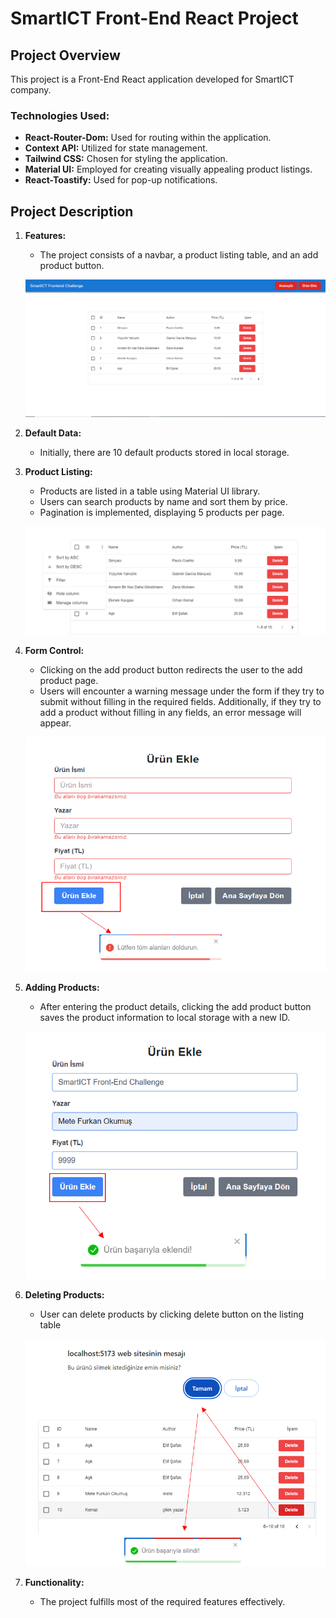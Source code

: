 # SmartICT Front-End React Project

## Project Overview
This project is a Front-End React application developed for SmartICT company.

### Technologies Used:
- **React-Router-Dom:** Used for routing within the application.
- **Context API:** Utilized for state management.
- **Tailwind CSS:** Chosen for styling the application.
- **Material UI:** Employed for creating visually appealing product listings.
- **React-Toastify:** Used for pop-up notifications.

## Project Description
1. **Features:**
   - The project consists of a navbar, a product listing table, and an add product button.
     
   ![ProductList](./src/assets/productlist.png)
   
2. **Default Data:**
   - Initially, there are 10 default products stored in local storage.

3. **Product Listing:**
   - Products are listed in a table using Material UI library.
   - Users can search products by name and sort them by price.
   - Pagination is implemented, displaying 5 products per page.

   ![ProductList](./src/assets/sorting-filtering.png)

4. **Form Control:**
   - Clicking on the add product button redirects the user to the add product page.
   - Users will encounter a warning message under the form if they try to submit without filling in the required fields. Additionally, if they try to add a product without filling in any fields, an error message will appear.

    ![ProductList](./src/assets/form-control.png)


5. **Adding Products:**
   - After entering the product details, clicking the add product button saves the product information to local storage with a new ID.

   ![ProductList](./src/assets/add-produt.png)


6. **Deleting Products:**
   - User can delete products by clicking delete button on the listing table

    ![ProductList](./src/assets/delete-product.png)

7. **Functionality:**
   - The project fulfills most of the required features effectively.

